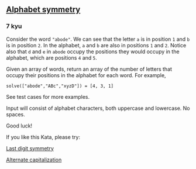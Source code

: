 <h2><a href=https://www.codewars.com/kata/59d9ff9f7905dfeed50000b0/train/javascript target="_blank">Alphabet symmetry</a></h2><h3>7 kyu</h3><p>Consider the word <code>"abode"</code>. We can see that the letter <code>a</code> is in position <code>1</code> and <code>b</code> is in position <code>2</code>. In the alphabet, <code>a</code> and <code>b</code> are also in positions <code>1</code> and <code>2</code>. Notice also that <code>d</code> and <code>e</code> in <code>abode</code> occupy the positions they would occupy in the alphabet, which are positions <code>4</code> and <code>5</code>. </p><p>Given an array of words, return an array of the number of letters that occupy their positions in the alphabet for each word. For example,</p><pre><code>solve(["abode","ABc","xyzD"]) = [4, 3, 1]</code></pre><p>See test cases for more examples.</p><p>Input will consist of alphabet characters, both uppercase and lowercase. No spaces.</p><p>Good luck!</p><p>If you like this Kata, please try: </p><p><a href="https://www.codewars.com/kata/59a9466f589d2af4c50001d8" data-turbolinks="false" target="_blank">Last digit symmetry</a></p><p><a href="https://www.codewars.com/kata/59cfc000aeb2844d16000075" data-turbolinks="false" target="_blank">Alternate capitalization</a></p>